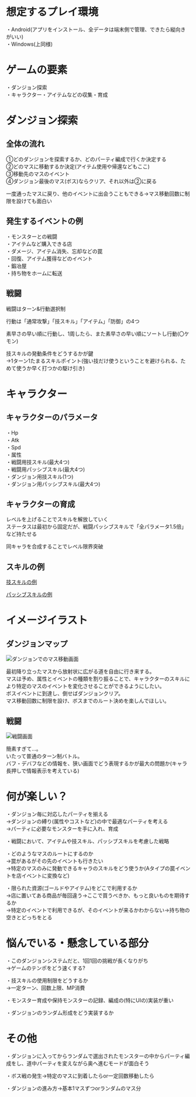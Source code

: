 # 想定するプレイ環境
・Android(アプリをインストール、全データは端末側で管理、できたら縦向きがいい)  
・Windows(上同様)  

# ゲームの要素
・ダンジョン探索  
・キャラクター・アイテムなどの収集・育成  

# ダンジョン探索
## 全体の流れ
①どのダンジョンを探索するか、どのパーティ編成で行くか決定する  
②どのマスに移動するか決定(アイテム使用や帰還などもここ)  
③移動先のマスのイベント  
④ダンジョン最後のマス(ボス)ならクリア、それ以外は②に戻る  

一度通ったマスに戻り、他のイベントに出会うこともできる→マス移動回数に制限を設けても面白い  

## 発生するイベントの例
・モンスターとの戦闘  
・アイテムなど購入できる店  
・ダメージ、アイテム消失、忘却などの罠  
・回復、アイテム獲得などのイベント  
・鍛冶屋  
・持ち物をホームに転送  

## 戦闘
戦闘はターン&行動選択制  

行動は「通常攻撃」「技スキル」「アイテム」「防御」の4つ  

素早さの早い順に行動し、1周したら、また素早さの早い順にソートし行動(〇ケモン)  

技スキルの発動条件をどうするかが鍵  
→1ターン1たまるスキルポイント(強い技だけ使うということを避けられる、ためて使うか早く打つかの駆け引き)  

# キャラクター
## キャラクターのパラメータ
・Hp  
・Atk  
・Spd  
・属性  
・戦闘用技スキル(最大4つ)  
・戦闘用パッシブスキル(最大4つ)  
・ダンジョン用技スキル(1つ)  
・ダンジョン用パッシブスキル(最大4つ)  

## キャラクターの育成
レベルを上げることでスキルを解放していく  
ステータスは最初から固定だが、戦闘パッシブスキルで「全パラメータ1.5倍」など持たせる  

同キャラを合成することでレベル限界突破  

## スキルの例
[技スキルの例](https://github.com/Papyrustaro/UnderDungeon/blob/master/Documents/ActiveSkills/%E4%B8%BB%E3%81%AA%E3%82%B9%E3%82%AD%E3%83%AB%E3%81%AE%E5%8A%B9%E6%9E%9C.md)

[パッシブスキルの例](https://github.com/Papyrustaro/UnderDungeon/blob/master/Documents/PassiveSkills/%E5%8A%B9%E6%9E%9C%E4%BE%8B.md)

# イメージイラスト
## ダンジョンマップ

![ダンジョンでのマス移動画面](https://github.com/Papyrustaro/UnderDungeon/blob/master/Documents/Images/%E3%83%80%E3%83%B3%E3%82%B8%E3%83%A7%E3%83%B3%E3%83%9E%E3%83%83%E3%83%97%E3%82%A4%E3%83%A1%E3%83%BC%E3%82%B80.png "ダンジョンでのマス移動画面")

最初降り立ったマスから放射状に広がる道を自由に行き来する。  
マスは予め、属性とイベントの種類を割り振ることで、キャラクターのスキルにより特定のマスのイベントを変化させることができるようにしたい。  
ボスイベントに到達し、倒せばダンジョンクリア。  
マス移動回数に制限を設け、ボスまでのルート決めを楽しんでほしい。  

## 戦闘

![戦闘画面](https://github.com/Papyrustaro/UnderDungeon/blob/master/Documents/Images/%E6%88%A6%E9%97%98%E7%94%BB%E9%9D%A2%E3%82%B5%E3%83%B3%E3%83%97%E3%83%AB0.png "戦闘画面")

簡素すぎて...。  
いたって普通のターン制バトル。  
バフ・デバフなどの情報を、狭い画面でどう表現するかが最大の問題か(キャラ長押しで情報表示を考えている)  


# 何が楽しい？

・ダンジョン毎に対応したパーティを揃える  
→ダンジョンの縛り(属性やコストなど)の中で最適なパーティを考える  
→パーティに必要なモンスターを手に入れ、育成  

・戦闘において、アイテムや技スキル、パッシブスキルを考慮した戦略  

・どのようなマスのルートにするのか  
→罠があるがその先のイベントも行きたい  
→特定のマスのみに発動できるキャラのスキルをどう使うか(Aタイプの罠イベントを店イベントに変換など)  

・限られた資源(ゴールドやアイテム)をどこで利用するか  
→店に置いてある商品が毎回違う→ここで買うべきか、もっと良いものを期待するか  
→特定のイベントで利用できるが、そのイベントが来るかわからない→持ち物の空きとどっちをとる  

# 悩んでいる・懸念している部分
・このダンジョンシステムだと、1回1回の挑戦が長くなりがち  
→ゲームのテンポをどう速くする?  

・技スキルの使用制限をどうするか  
→一定ターン、回数上限、MP消費  

・モンスター育成や保持モンスターの記録、編成の(特にUIの)実装が重い  

・ダンジョンのランダム形成をどう実装するか  

# その他
・ダンジョンに入ってからランダムで選出されたモンスターの中からパーティ編成をし、道中パーティを変えながら奥へ進むモードが面白そう  

・ボス戦の発生→特定のマスに到着したらor一定回数移動したら  

・ダンジョンの進み方→基本1マスずつorランダムのマス分  
